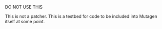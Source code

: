 DO NOT USE THIS

This is not a patcher. 
This is a testbed for code to be included into Mutagen itself at some point.


